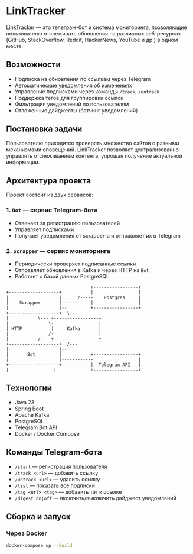 # LinkTracker

LinkTracker — это телеграм-бот и система мониторинга, позволяющие пользователю отслеживать обновления на различных веб-ресурсах (GitHub, StackOverflow, Reddit, HackerNews, YouTube и др.) в одном месте.

## Возможности

-  Подписка на обновления по ссылкам через Telegram
-  Автоматические уведомления об изменениях
-  Управление подписками через команды `/track`, `/untrack`
-  Поддержка тегов для группировки ссылок
-  Фильтрация уведомлений по пользователям
-  Отложенные дайджесты (батчинг уведомлений)

## Постановка задачи

Пользователю приходится проверять множество сайтов с разными механизмами оповещений. LinkTracker позволяет централизованно управлять отслеживанием контента, упрощая получение актуальной информации.

## Архитектура проекта

Проект состоит из двух сервисов:

### 1. `Bot` — сервис Telegram-бота

- Отвечает за регистрацию пользователей
- Управляет подписками
- Получает уведомления от scrapper-а и отправляет их в Telegram

### 2. `Scrapper` — сервис мониторинга

- Периодически проверяет подписанные ссылки
- Отправляет обновления в Kafka и через HTTP на `Bot`
- Работает с базой данных PostgreSQL
```
                                +-----------------+
+-------------------+           |                 |
|                   |      /-----    Postgres     |
|    Scrapper       |------     |                 |
|                   |--         +-----------------+
+-------------------+  \---
|           \--- +-----------------+
|               \-                 |
| HTTP           |     Kafka       |
|               /-                 |
|           /--- +-----------------+
+-------------------+  /---
|                   |--
|       Bot         |           +-----------------+
|                   |------------                 |
+-------------------+           |  Telegram API   |
|                 |             +-----------------+
```

## Технологии

- Java 23
- Spring Boot
- Apache Kafka
- PostgreSQL
- Telegram Bot API
- Docker / Docker Compose

## Команды Telegram-бота

- `/start` — регистрация пользователя
- `/track <url>` — добавить ссылку
- `/untrack <url>` — удалить ссылку
- `/list` — показать все подписки
- `/tag <url> <tag>` — добавить тэг к ссылке
- `/digest on|off` — включить/выключить дайджест уведомлений

## Сборка и запуск

### Через Docker

```bash
docker-compose up --build
